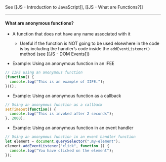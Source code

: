 See [[JS - Introduction to JavaScript]], [[JS - What are Functions?]]

---
#### What are anonymous functions?
* A function that does not have any name associated with it
	* Useful if the function is NOT going to be used elsewhere in the code is by including the handler’s code inside the `addEventListener()` method (see [[JS - DOM Events]])

* Example: Using an anonymous function in an IFEE
```js
// IIFE using an anonymous function  
(function() {  
  console.log("This is an example of IIFE.");  
})();
```

* Example: Using an anonymous function as a callback
```js
// Using an anonymous function as a callback  
setTimeout(function() {  
  console.log("This is invoked after 2 seconds");  
}, 2000);
```

* Example: Using an anonymous function in an event handler
```js
// Using an anonymous function in an event handler function
let element = document.querySelector(".my-element");
element.addEventListener("click", function () {
  console.log("You have clicked on the element");
});
```